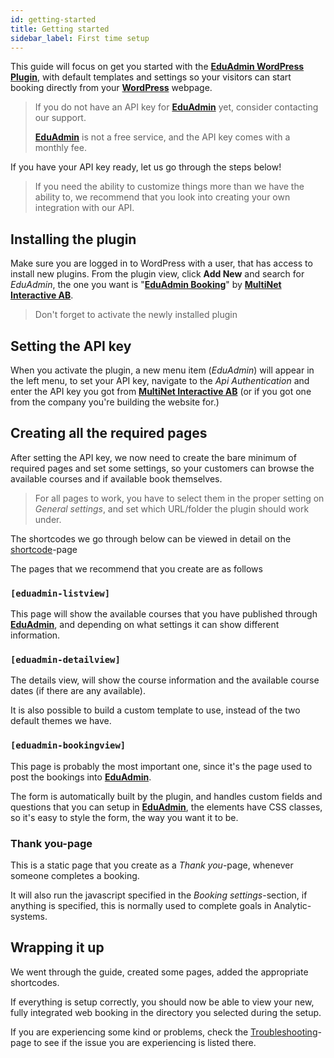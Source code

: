 ```yaml
---
id: getting-started
title: Getting started
sidebar_label: First time setup
---
```


This guide will focus on get you started with the [**EduAdmin WordPress Plugin**](https://wordpress.org/plugins/eduadmin-booking/), with default templates and settings so your visitors can start booking directly from your [**WordPress**](https://www.wordpress.org) webpage.

> If you do not have an API key for [**EduAdmin**](https://www.eduadmin.se) yet, 
> consider contacting our support.
>
> [**EduAdmin**](https://www.eduadmin.se) is not a free service, 
> and the API key comes with a monthly fee.

If you have your API key ready, let us go through the steps below!

> If you need the ability to customize things more than we have the ability to, 
> we recommend that you look into creating your own integration with our API.

## Installing the plugin

Make sure you are logged in to WordPress with a user, that has access to install new plugins.
From the plugin view, click **Add New** and search for *EduAdmin*, the one you want is "[**EduAdmin Booking**](https://wordpress.org/plugins/eduadmin-booking/)" by [**MultiNet Interactive AB**](https://www.multinet.com).

> Don't forget to activate the newly installed plugin

## Setting the API key

When you activate the plugin, a new menu item (*EduAdmin*) will appear in the left menu, 
to set your API key, navigate to the *Api Authentication* and enter the API key you got from [**MultiNet Interactive AB**](https://www.multinet.com)
(or if you got one from the company you're building the website for.)

## Creating all the required pages

After setting the API key, we now need to create the bare minimum of required pages and set some settings,
so your customers can browse the available courses and if available book themselves.

> For all pages to work, you have to select them in the proper setting on _General settings_,
> and set which URL/folder the plugin should work under.

The shortcodes we go through below can be viewed in detail on the [shortcode](shortcodes.md)-page

The pages that we recommend that you create are as follows

### `[eduadmin-listview]`

This page will show the available courses that you have published through [**EduAdmin**](https://www.eduadmin.se),
and depending on what settings it can show different information.

### `[eduadmin-detailview]`

The details view, will show the course information and the available course dates (if there are any available).

It is also possible to build a custom template to use, instead of the two default themes we have.

### `[eduadmin-bookingview]`

This page is probably the most important one, since it's the page used to post the bookings into [**EduAdmin**](https://www.eduadmin.se).

The form is automatically built by the plugin, and handles custom fields and questions that you can setup in [**EduAdmin**](https://www.eduadmin.se),
the elements have CSS classes, so it's easy to style the form, the way you want it to be.

### Thank you-page

This is a static page that you create as a _Thank you_-page, whenever someone completes a booking.

It will also run the javascript specified in the _Booking settings_-section, if anything is specified,
this is normally used to complete goals in Analytic-systems.

## Wrapping it up

We went through the guide, created some pages, added the appropriate shortcodes.

If everything is setup correctly, you should now be able to view your new, 
fully integrated web booking in the directory you selected during the setup.

If you are experiencing some kind  or problems, 
check the [Troubleshooting](troubleshooting.md)-page to see 
if the issue you are experiencing is listed there.
